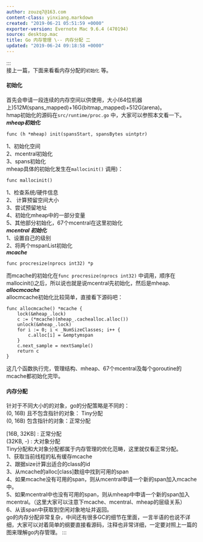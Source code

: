 ```yaml
---
author: zouzq7@163.com
content-class: yinxiang.markdown
created: "2019-06-21 05:51:59 +0000"
exporter-version: Evernote Mac 9.6.4 (470194)
source: desktop.mac
title: Go 内存管理 \-- 内存分配 二
updated: "2019-06-24 09:18:58 +0000"
---
```


:::  
接上一篇，下面来看看内存分配的`初始化` 等。

#### 初始化  

首先会申请一段连续的内存空间以供使用，大小(64位机器上)512M(spans_mapped)+16G(bitmap_mapped)+512G(arena)。\
hmap初始化的源码在`src/runtime/proc.go` 中，大家可以参照本文看一下。\
***mheap初始化***

```  
func (h *mheap) init(spansStart, spansBytes uintptr) 
```

1、初始化空间\
2、mcentral初始化\
3、spans初始化\
mheap具体的初始化发生在`mallocinit()` 调用)：

```  
func mallocinit()
```

1、检查系统/硬件信息\
2、 计算预留空间大小\
3、尝试预留地址\
4、初始化mheap中的一部分变量\
5、其他部分初始化，67个mcentral在这里初始化\
***mcentral 初始化***\
1、设置自己的级别\
2、将两个mspanList初始化\
***mcache***

```  
func procresize(nprocs int32) *p
```

而mcache的初始化在`func procresize(nprocs int32)` 中调用，顺序在mallocinit()之后，所以说也就是说mcentral先初始化，然后是mheap.\
***allocmcache***\
allocmcache初始化比较简单，直接看下源码吧：

```  
func allocmcache() *mcache {
    lock(&mheap_.lock)
    c := (*mcache)(mheap_.cachealloc.alloc())
    unlock(&mheap_.lock)
    for i := 0; i < _NumSizeClasses; i++ {
        c.alloc[i] = &emptymspan
    }
    c.next_sample = nextSample()
    return c
}
```

这几个函数执行完，管理结构、mheap、67个mcentral及每个goroutine的mcache都初始化完毕。

#### 内存分配  

针对于不同大小的的对象，go的分配策略是不同的：\
(0, 16B) 且不包含指针的对象： Tiny分配\
(0, 16B) 包含指针的对象：正常分配

\[16B, 32KB\] : 正常分配\
(32KB, -) : 大对象分配\
Tiny分配和大对象分配都属于内存管理的优化范畴，这里就仅看正常分配。\
1、获取当前线程的私有缓存mcache\
2、跟据size计算出适合的class的id\
3、从mcache的alloc\[class\]数组中找到可用的span\
4、如果mcache没有可用的span，则从mcentral申请一个新的span加入mcache中。\
5、如果mcentral中也没有可用的span，则从mheap中申请一个新的span加入mcentral。（这里大家可以注意下mcache、mcentral、mheap的层级关系）\
6、从该span中获取到空闲对象地址并返回。\
go的内存分配非常复杂，中间还有很多GC的细节在里面，一言半语的也说不详细，大家可以对着简单的纲要直接看源码，注释也非常详细，一定要对照上一篇的图来理解go内存管理。
:::

 
